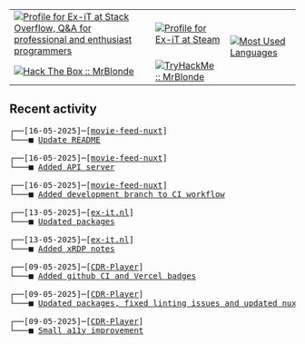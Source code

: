 <table>
    <tr>
        <td>
            <a href="https://stackoverflow.com/users/3351720/ex-it">
                <img alt="Profile for Ex-iT at Stack Overflow, Q&amp;A for professional and enthusiast programmers" src="https://stackoverflow.com/users/flair/3351720.png?theme=dark" />
            </a>
        </td>
        <td>
            <a href="https://steamcommunity.com/id/Ex-iT">
                <img alt="Profile for Ex-iT at Steam" src="https://steamcommunity-a.akamaihd.net/public/shared/images/header/globalheader_logo.png" />
            </a>
        </td>
        <td rowspan="2">
            <a href="https://github.com/Ex-iT/">
                <img alt="Most Used Languages" src="https://github-readme-stats.vercel.app/api/top-langs/?username=ex-it&layout=compact&theme=algolia" />
            </a>
        </td>
    </tr>
    <tr>
        <td>
            <a href="https://app.hackthebox.eu/profile/169430">
                <img alt="Hack The Box :: MrBlonde" src="https://www.hackthebox.eu/badge/image/169430" />
            </a>
        </td>
        <td>
            <a href="https://tryhackme.com/p/MrBlonde/">
                <img alt="TryHackMe :: MrBlonde" src="https://tryhackme-badges.s3.amazonaws.com/MrBlonde.png" />
            </a>
        </td>
    </tr>
</table>

<h2>Recent activity</h2>

<pre>
┌──[16-05-2025]─[<a href="https://github.com/Ex-iT/movie-feed-nuxt">movie-feed-nuxt</a>]
└───■ <a href="https://github.com/Ex-iT/movie-feed-nuxt/commit/cf8fd330ca39ad97fe18d91aa0a0eab509d7c255">Update README</a><br />
┌──[16-05-2025]─[<a href="https://github.com/Ex-iT/movie-feed-nuxt">movie-feed-nuxt</a>]
└───■ <a href="https://github.com/Ex-iT/movie-feed-nuxt/commit/3af53a93abb28a38d721fd4094f9ee68285ab84f">Added API server</a><br />
┌──[16-05-2025]─[<a href="https://github.com/Ex-iT/movie-feed-nuxt">movie-feed-nuxt</a>]
└───■ <a href="https://github.com/Ex-iT/movie-feed-nuxt/commit/672fb9fa03e1f7e466f8f894ebcab68bf6c1ee36">Added development branch to CI workflow</a><br />
┌──[13-05-2025]─[<a href="https://github.com/Ex-iT/ex-it.nl">ex-it.nl</a>]
└───■ <a href="https://github.com/Ex-iT/ex-it.nl/commit/6b02ae127fee427f4ee166289e789fcd31aa674e">Updated packages</a><br />
┌──[13-05-2025]─[<a href="https://github.com/Ex-iT/ex-it.nl">ex-it.nl</a>]
└───■ <a href="https://github.com/Ex-iT/ex-it.nl/commit/d04a641b4fb7c95687e8c5cf65eb7d75bf586e36">Added xRDP notes</a><br />
┌──[09-05-2025]─[<a href="https://github.com/Ex-iT/CDR-Player">CDR-Player</a>]
└───■ <a href="https://github.com/Ex-iT/CDR-Player/commit/b8e39d073cde658f8783e59c4cfe9894db854707">Added github CI and Vercel badges</a><br />
┌──[09-05-2025]─[<a href="https://github.com/Ex-iT/CDR-Player">CDR-Player</a>]
└───■ <a href="https://github.com/Ex-iT/CDR-Player/commit/c75302119f121529284deb16c2f85eb1d749efc2">Updated packages, fixed linting issues and updated nuxt compat date</a><br />
┌──[09-05-2025]─[<a href="https://github.com/Ex-iT/CDR-Player">CDR-Player</a>]
└───■ <a href="https://github.com/Ex-iT/CDR-Player/commit/cf956da0e5e3925c49b13d05e350e5aeb75b10fd">Small a11y improvement</a><br />
</pre>